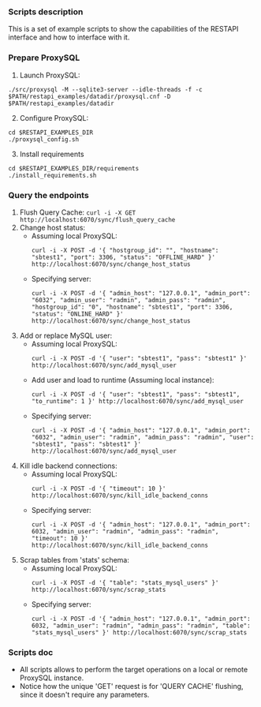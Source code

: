 ### Scripts description

This is a set of example scripts to show the capabilities of the RESTAPI interface and how to interface with it.

### Prepare ProxySQL

1. Launch ProxySQL:

```
./src/proxysql -M --sqlite3-server --idle-threads -f -c $PATH/restapi_examples/datadir/proxysql.cnf -D $PATH/restapi_examples/datadir
```

2. Configure ProxySQL:

```
cd $RESTAPI_EXAMPLES_DIR
./proxysql_config.sh
```

3. Install requirements

```
cd $RESTAPI_EXAMPLES_DIR/requirements
./install_requirements.sh
```

### Query the endpoints

1. Flush Query Cache: `curl -i -X GET http://localhost:6070/sync/flush_query_cache`
2. Change host status:
    - Assuming local ProxySQL:
      ```
      curl -i -X POST -d '{ "hostgroup_id": "", "hostname": "sbtest1", "port": 3306, "status": "OFFLINE_HARD" }' http://localhost:6070/sync/change_host_status
      ```
    - Specifying server:
      ```
      curl -i -X POST -d '{ "admin_host": "127.0.0.1", "admin_port": "6032", "admin_user": "radmin", "admin_pass": "radmin", "hostgroup_id": "0", "hostname": "sbtest1", "port": 3306, "status": "ONLINE_HARD" }' http://localhost:6070/sync/change_host_status
      ```
2. Add or replace MySQL user:
    - Assuming local ProxySQL:
      ```
      curl -i -X POST -d '{ "user": "sbtest1", "pass": "sbtest1" }' http://localhost:6070/sync/add_mysql_user
      ```
    - Add user and load to runtime (Assuming local instance):
      ```
      curl -i -X POST -d '{ "user": "sbtest1", "pass": "sbtest1", "to_runtime": 1 }' http://localhost:6070/sync/add_mysql_user
      ```
    - Specifying server:
      ```
      curl -i -X POST -d '{ "admin_host": "127.0.0.1", "admin_port": "6032", "admin_user": "radmin", "admin_pass": "radmin", "user": "sbtest1", "pass": "sbtest1" }' http://localhost:6070/sync/add_mysql_user
      ```
3. Kill idle backend connections:
    - Assuming local ProxySQL:
      ```
      curl -i -X POST -d '{ "timeout": 10 }' http://localhost:6070/sync/kill_idle_backend_conns
      ```
    - Specifying server:
      ```
      curl -i -X POST -d '{ "admin_host": "127.0.0.1", "admin_port": 6032, "admin_user": "radmin", "admin_pass": "radmin", "timeout": 10 }' http://localhost:6070/sync/kill_idle_backend_conns
      ```
4. Scrap tables from 'stats' schema:
    - Assuming local ProxySQL:
      ```
      curl -i -X POST -d '{ "table": "stats_mysql_users" }' http://localhost:6070/sync/scrap_stats
      ```
    - Specifying server:
      ```
      curl -i -X POST -d '{ "admin_host": "127.0.0.1", "admin_port": 6032, "admin_user": "radmin", "admin_pass": "radmin", "table": "stats_mysql_users" }' http://localhost:6070/sync/scrap_stats
      ```

### Scripts doc

- All scripts allows to perform the target operations on a local or remote ProxySQL instance.
- Notice how the unique 'GET' request is for 'QUERY CACHE' flushing, since it doesn't require any parameters.
